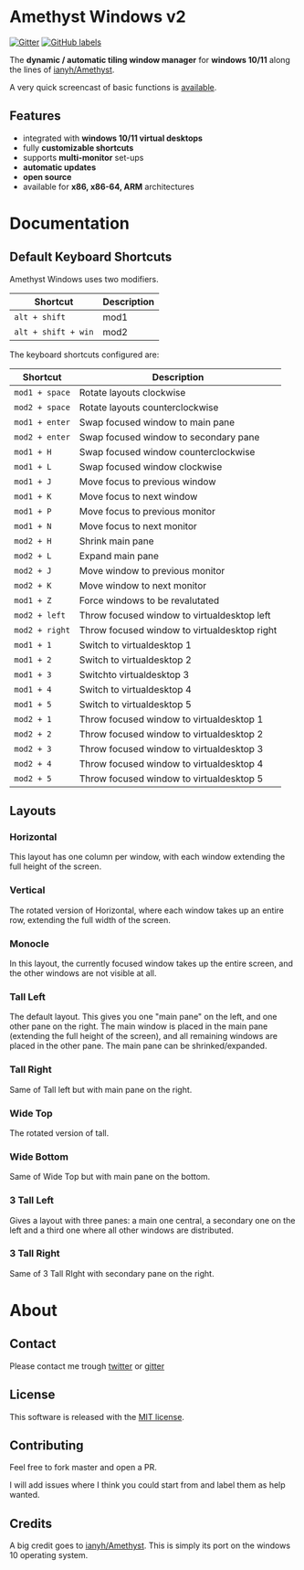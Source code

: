 # Amethyst Windows v2

[![Gitter](https://badges.gitter.im/glsorre/amethystwindows.svg)](https://gitter.im/glsorre/amethystwindows?utm_source=badge&utm_medium=badge&utm_campaign=pr-badge)
[![GitHub labels](https://img.shields.io/github/labels/glsorre/amethystwindows/help%20wanted)](https://github.com/glsorre/amethystwindows/labels/help%20wanted)

The **dynamic / automatic tiling window manager** for **windows 10/11** along the lines of [ianyh/Amethyst](https://github.com/ianyh/Amethyst).

A very quick screencast of basic functions is [available](https://www.youtube.com/embed/AWN_KehMzHc).

## Features

- integrated with **windows 10/11 virtual desktops**
- fully **customizable shortcuts**
- supports **multi-monitor** set-ups
- **automatic updates**
- **open source**
- available for **x86, x86-64, ARM** architectures

# Documentation

## Default Keyboard Shortcuts

Amethyst Windows uses two modifiers.

| Shortcut            | Description |
| ------------------- | ----------- |
| `alt + shift`       | mod1        |
| `alt + shift + win` | mod2        |

The keyboard shortcuts configured are:

| Shortcut       | Description                                  |
| -------------- | -------------------------------------------- |
| `mod1 + space` | Rotate layouts clockwise                     |
| `mod2 + space` | Rotate layouts counterclockwise              |
| `mod1 + enter` | Swap focused window to main pane             |
| `mod2 + enter` | Swap focused window to secondary pane        |
| `mod1 + H`     | Swap focused window counterclockwise         |
| `mod1 + L`     | Swap focused window clockwise                |
| `mod1 + J`     | Move focus to previous window                |
| `mod1 + K`     | Move focus to next window                    |
| `mod1 + P`     | Move focus to previous monitor               |
| `mod1 + N`     | Move focus to next monitor                   |
| `mod2 + H`     | Shrink main pane                             |
| `mod2 + L`     | Expand main pane                             |
| `mod2 + J`     | Move window to previous monitor              |
| `mod2 + K`     | Move window to next monitor                  |
| `mod1 + Z`     | Force windows to be revalutated              |
| `mod2 + left`  | Throw focused window to virtualdesktop left  |
| `mod2 + right` | Throw focused window to virtualdesktop right |
| `mod1 + 1`     | Switch to virtualdesktop 1                   |
| `mod1 + 2`     | Switch to virtualdesktop 2                   |
| `mod1 + 3`     | Switchto virtualdesktop 3                    |
| `mod1 + 4`     | Switch to virtualdesktop 4                   |
| `mod1 + 5`     | Switch to virtualdesktop 5                   |
| `mod2 + 1`     | Throw focused window to virtualdesktop 1     |
| `mod2 + 2`     | Throw focused window to virtualdesktop 2     |
| `mod2 + 3`     | Throw focused window to virtualdesktop 3     |
| `mod2 + 4`     | Throw focused window to virtualdesktop 4     |
| `mod2 + 5`     | Throw focused window to virtualdesktop 5     |

## Layouts

### Horizontal

This layout has one column per window, with each window extending the full height of the screen.

### Vertical

The rotated version of Horizontal, where each window takes up an entire row, extending the full width of the screen.

### Monocle

In this layout, the currently focused window takes up the entire screen, and the other windows are not visible at all.

### Tall Left

The default layout. This gives you one "main pane" on the left, and one other pane on the right. The main window is placed in the main pane (extending the full height of the screen), and all remaining windows are placed in the other pane. The main pane can be shrinked/expanded.

### Tall Right

Same of Tall left but with main pane on the right.

### Wide Top

The rotated version of tall.

### Wide Bottom

Same of Wide Top but with main pane on the bottom.

### 3 Tall Left

Gives a layout with three panes: a main one central, a secondary one on the left and a third one where all other windows are distributed.

### 3 Tall Right

Same of 3 Tall RIght with secondary pane on the right.

# About

## Contact

Please contact me trough [twitter](https://twitter.com/glsorre) or [gitter](https://gitter.im/glsorre/amethystwindows)

## License

This software is released with the [MIT license](https://github.com/glsorre/amethystwindows/blob/master/LICENSE).

## Contributing

Feel free to fork master and open a PR.

I will add issues where I think you could start from and label them as help wanted.

## Credits

A big credit goes to [ianyh/Amethyst](https://ianyh.com/amethyst/). This is simply its port on the windows 10 operating system.
